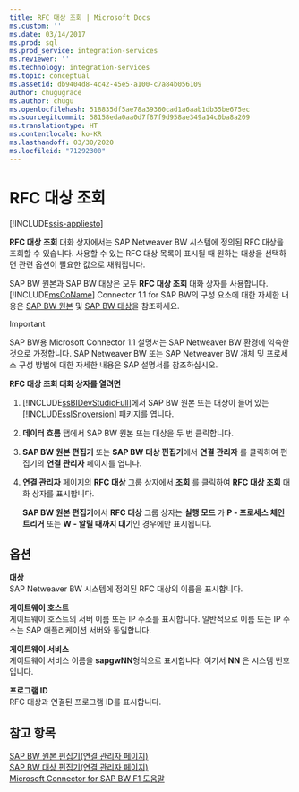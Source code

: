 ```yaml
---
title: RFC 대상 조회 | Microsoft Docs
ms.custom: ''
ms.date: 03/14/2017
ms.prod: sql
ms.prod_service: integration-services
ms.reviewer: ''
ms.technology: integration-services
ms.topic: conceptual
ms.assetid: db9404d8-4c42-45e5-a100-c7a84b056109
author: chugugrace
ms.author: chugu
ms.openlocfilehash: 518835df5ae78a39360cad1a6aab1db35be675ec
ms.sourcegitcommit: 58158eda0aa0d7f87f9d958ae349a14c0ba8a209
ms.translationtype: HT
ms.contentlocale: ko-KR
ms.lasthandoff: 03/30/2020
ms.locfileid: "71292300"
---
```

# <a name="look-up-rfc-destination"></a>RFC 대상 조회

[!INCLUDE[ssis-appliesto](../../includes/ssis-appliesto-ssvrpluslinux-asdb-asdw-xxx.md)]


  **RFC 대상 조회** 대화 상자에서는 SAP Netweaver BW 시스템에 정의된 RFC 대상을 조회할 수 있습니다. 사용할 수 있는 RFC 대상 목록이 표시될 때 원하는 대상을 선택하면 관련 옵션이 필요한 값으로 채워집니다.  
  
 SAP BW 원본과 SAP BW 대상은 모두 **RFC 대상 조회** 대화 상자를 사용합니다. [!INCLUDE[msCoName](../../includes/msconame-md.md)] Connector 1.1 for SAP BW의 구성 요소에 대한 자세한 내용은 [SAP BW 원본](../../integration-services/data-flow/sap-bw-source.md) 및 [SAP BW 대상](../../integration-services/data-flow/sap-bw-destination.md)을 참조하세요.  
  
> [!IMPORTANT]  
>  SAP BW용 Microsoft Connector 1.1 설명서는 SAP Netweaver BW 환경에 익숙한 것으로 가정합니다. SAP Netweaver BW 또는 SAP Netweaver BW 개체 및 프로세스 구성 방법에 대한 자세한 내용은 SAP 설명서를 참조하십시오.  
  
 **RFC 대상 조회 대화 상자를 열려면**  
  
1.  [!INCLUDE[ssBIDevStudioFull](../../includes/ssbidevstudiofull-md.md)]에서 SAP BW 원본 또는 대상이 들어 있는 [!INCLUDE[ssISnoversion](../../includes/ssisnoversion-md.md)] 패키지를 엽니다.  
  
2.  **데이터 흐름** 탭에서 SAP BW 원본 또는 대상을 두 번 클릭합니다.  
  
3.  **SAP BW 원본 편집기** 또는 **SAP BW 대상 편집기**에서 **연결 관리자** 를 클릭하여 편집기의 **연결 관리자** 페이지를 엽니다.  
  
4.  **연결 관리자** 페이지의 **RFC 대상** 그룹 상자에서 **조회** 를 클릭하여 **RFC 대상 조회** 대화 상자를 표시합니다.  
  
     **SAP BW 원본 편집기**에서 **RFC 대상** 그룹 상자는 **실행 모드** 가 **P - 프로세스 체인 트리거** 또는 **W - 알릴 때까지 대기**인 경우에만 표시됩니다.  
  
## <a name="options"></a>옵션  
 **대상**  
 SAP Netweaver BW 시스템에 정의된 RFC 대상의 이름을 표시합니다.  
  
 **게이트웨이 호스트**  
 게이트웨이 호스트의 서버 이름 또는 IP 주소를 표시합니다. 일반적으로 이름 또는 IP 주소는 SAP 애플리케이션 서버와 동일합니다.  
  
 **게이트웨이 서비스**  
 게이트웨이 서비스 이름을 **sapgwNN**형식으로 표시합니다. 여기서 **NN** 은 시스템 번호입니다.  
  
 **프로그램 ID**  
 RFC 대상과 연결된 프로그램 ID를 표시합니다.  
  
## <a name="see-also"></a>참고 항목  
 [SAP BW 원본 편집기&#40;연결 관리자 페이지&#41;](../../integration-services/data-flow/sap-bw-source-editor-connection-manager-page.md)   
 [SAP BW 대상 편집기&#40;연결 관리자 페이지&#41;](../../integration-services/data-flow/sap-bw-destination-editor-connection-manager-page.md)   
 [Microsoft Connector for SAP BW F1 도움말](../../integration-services/microsoft-connector-for-sap-bw-f1-help.md)  
  
  
